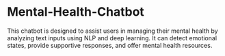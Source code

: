 # Mental-Health-Chatbot
This chatbot is designed to assist users in managing their mental health by analyzing text inputs using NLP and deep learning. It can detect emotional states, provide supportive responses, and offer mental health resources.
